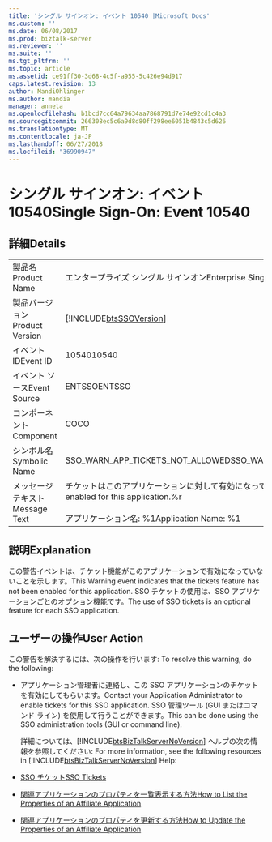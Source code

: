 ```yaml
---
title: 'シングル サインオン: イベント 10540 |Microsoft Docs'
ms.custom: ''
ms.date: 06/08/2017
ms.prod: biztalk-server
ms.reviewer: ''
ms.suite: ''
ms.tgt_pltfrm: ''
ms.topic: article
ms.assetid: ce91ff30-3d68-4c5f-a955-5c426e94d917
caps.latest.revision: 13
author: MandiOhlinger
ms.author: mandia
manager: anneta
ms.openlocfilehash: b1bcd7cc64a79634aa7868791d7e74e92cd1c4a3
ms.sourcegitcommit: 266308ec5c6a9d8d80ff298ee6051b4843c5d626
ms.translationtype: MT
ms.contentlocale: ja-JP
ms.lasthandoff: 06/27/2018
ms.locfileid: "36990947"
---
```

# <a name="single-sign-on-event-10540"></a><span data-ttu-id="15082-102">シングル サインオン: イベント 10540</span><span class="sxs-lookup"><span data-stu-id="15082-102">Single Sign-On: Event 10540</span></span>
## <a name="details"></a><span data-ttu-id="15082-103">詳細</span><span class="sxs-lookup"><span data-stu-id="15082-103">Details</span></span>  

|                 |                                                                                  |
|-----------------|----------------------------------------------------------------------------------|
|  <span data-ttu-id="15082-104">製品名</span><span class="sxs-lookup"><span data-stu-id="15082-104">Product Name</span></span>   |                            <span data-ttu-id="15082-105">エンタープライズ シングル サインオン</span><span class="sxs-lookup"><span data-stu-id="15082-105">Enterprise Single Sign-On</span></span>                             |
| <span data-ttu-id="15082-106">製品バージョン</span><span class="sxs-lookup"><span data-stu-id="15082-106">Product Version</span></span> |            [!INCLUDE[btsSSOVersion](../includes/btsssoversion-md.md)]            |
|    <span data-ttu-id="15082-107">イベント ID</span><span class="sxs-lookup"><span data-stu-id="15082-107">Event ID</span></span>     |                                      <span data-ttu-id="15082-108">10540</span><span class="sxs-lookup"><span data-stu-id="15082-108">10540</span></span>                                       |
|  <span data-ttu-id="15082-109">イベント ソース</span><span class="sxs-lookup"><span data-stu-id="15082-109">Event Source</span></span>   |                                      <span data-ttu-id="15082-110">ENTSSO</span><span class="sxs-lookup"><span data-stu-id="15082-110">ENTSSO</span></span>                                      |
|    <span data-ttu-id="15082-111">コンポーネント</span><span class="sxs-lookup"><span data-stu-id="15082-111">Component</span></span>    |                                        <span data-ttu-id="15082-112">CO</span><span class="sxs-lookup"><span data-stu-id="15082-112">CO</span></span>                                        |
|  <span data-ttu-id="15082-113">シンボル名</span><span class="sxs-lookup"><span data-stu-id="15082-113">Symbolic Name</span></span>  |                         <span data-ttu-id="15082-114">SSO_WARN_APP_TICKETS_NOT_ALLOWED</span><span class="sxs-lookup"><span data-stu-id="15082-114">SSO_WARN_APP_TICKETS_NOT_ALLOWED</span></span>                         |
|  <span data-ttu-id="15082-115">メッセージ テキスト</span><span class="sxs-lookup"><span data-stu-id="15082-115">Message Text</span></span>   | <span data-ttu-id="15082-116">チケットはこのアプリケーションに対して有効になっていません。%r</span><span class="sxs-lookup"><span data-stu-id="15082-116">Tickets are not enabled for this application.%r</span></span><br /><br /> <span data-ttu-id="15082-117">アプリケーション名: %1</span><span class="sxs-lookup"><span data-stu-id="15082-117">Application Name: %1</span></span> |

## <a name="explanation"></a><span data-ttu-id="15082-118">説明</span><span class="sxs-lookup"><span data-stu-id="15082-118">Explanation</span></span>  
 <span data-ttu-id="15082-119">この警告イベントは、チケット機能がこのアプリケーションで有効になっていないことを示します。</span><span class="sxs-lookup"><span data-stu-id="15082-119">This Warning event indicates that the tickets feature has not been enabled for this application.</span></span> <span data-ttu-id="15082-120">SSO チケットの使用は、SSO アプリケーションごとのオプション機能です。</span><span class="sxs-lookup"><span data-stu-id="15082-120">The use of SSO tickets is an optional feature for each SSO application.</span></span>  

## <a name="user-action"></a><span data-ttu-id="15082-121">ユーザーの操作</span><span class="sxs-lookup"><span data-stu-id="15082-121">User Action</span></span>  
 <span data-ttu-id="15082-122">この警告を解決するには、次の操作を行います: </span><span class="sxs-lookup"><span data-stu-id="15082-122">To resolve this warning, do the following:</span></span>  

- <span data-ttu-id="15082-123">アプリケーション管理者に連絡し、この SSO アプリケーションのチケットを有効にしてもらいます。</span><span class="sxs-lookup"><span data-stu-id="15082-123">Contact your Application Administrator to enable tickets for this SSO application.</span></span> <span data-ttu-id="15082-124">SSO 管理ツール (GUI またはコマンド ライン) を使用して行うことができます。</span><span class="sxs-lookup"><span data-stu-id="15082-124">This can be done using the SSO administration tools (GUI or command line).</span></span>  

  <span data-ttu-id="15082-125">詳細については、[!INCLUDE[btsBizTalkServerNoVersion](../includes/btsbiztalkservernoversion-md.md)] ヘルプの次の情報を参照してください: </span><span class="sxs-lookup"><span data-stu-id="15082-125">For more information, see the following resources in [!INCLUDE[btsBizTalkServerNoVersion](../includes/btsbiztalkservernoversion-md.md)] Help:</span></span>  

- [<span data-ttu-id="15082-126">SSO チケット</span><span class="sxs-lookup"><span data-stu-id="15082-126">SSO Tickets</span></span>](../core/sso-tickets.md)  

- [<span data-ttu-id="15082-127">関連アプリケーションのプロパティを一覧表示する方法</span><span class="sxs-lookup"><span data-stu-id="15082-127">How to List the Properties of an Affiliate Application</span></span>](../core/how-to-list-the-properties-of-an-affiliate-application.md)  

- [<span data-ttu-id="15082-128">関連アプリケーションのプロパティを更新する方法</span><span class="sxs-lookup"><span data-stu-id="15082-128">How to Update the Properties of an Affiliate Application</span></span>](../core/how-to-update-the-properties-of-an-affiliate-application.md)
